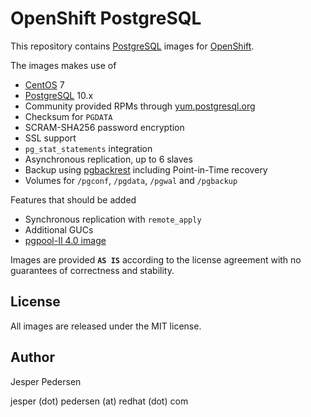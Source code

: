 # OpenShift PostgreSQL

This repository contains [PostgreSQL](https://www.postgresql.org) images for [OpenShift](https://www.openshift.com/).

The images makes use of

* [CentOS](https://www.centos.org) 7
* [PostgreSQL](https://www.postgresql.org) 10.x
* Community provided RPMs through [yum.postgresql.org](https://yum.postgresql.org)
* Checksum for `PGDATA`
* SCRAM-SHA256 password encryption
* SSL support
* `pg_stat_statements` integration
* Asynchronous replication, up to 6 slaves
* Backup using [pgbackrest](https://pgbackrest.org) including Point-in-Time recovery
* Volumes for `/pgconf`, `/pgdata`, `/pgwal` and `/pgbackup`

Features that should be added

* Synchronous replication with `remote_apply`
* Additional GUCs
* [pgpool-II 4.0 image](http://www.pgpool.net)

Images are provided **`AS IS`** according to the license agreement with
no guarantees of correctness and stability.

## License

All images are released under the MIT license.

## Author

Jesper Pedersen

jesper (dot) pedersen (at) redhat (dot) com
